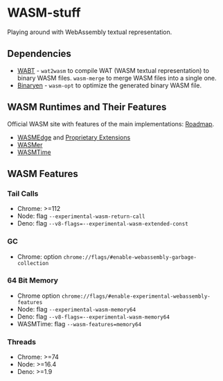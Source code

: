 # WASM-stuff

 Playing around with WebAssembly textual representation.

## Dependencies

- [WABT](https://github.com/WebAssembly/wabt) - `wat2wasm` to compile WAT (WASM textual representation) to binary WASM files. `wasm-merge` to merge WASM files into a single one.
- [Binaryen](https://github.com/WebAssembly/binaryen) - `wasm-opt` to optimize the generated binary WASM file.

## WASM Runtimes and Their Features

Official WASM site with features of the main implementations: [Roadmap](https://webassembly.org/roadmap/).

- [WASMEdge](https://wasmedge.org/docs/develop/wasmedge/extensions/proposals) and [Proprietary Extensions](https://wasmedge.org/docs/develop/wasmedge/extensions/unique_extensions)
- [WASMer](https://docs.wasmer.io/runtime/features#webassembly-features)
- [WASMTime](https://docs.wasmtime.dev/stability-wasm-proposals-support.html)

## WASM Features

### Tail Calls

- Chrome: >=112
- Node: flag `--experimental-wasm-return-call`
- Deno: flag `--v8-flags=--experimental-wasm-extended-const`

### GC

- Chrome: option `chrome://flags/#enable-webassembly-garbage-collection`

### 64 Bit Memory

- Chrome option `chrome://flags/#enable-experimental-webassembly-features`
- Node: flag `--experimental-wasm-memory64`
- Deno: flag `--v8-flags=--experimental-wasm-memory64`
- WASMTime: flag `--wasm-features=memory64`

### Threads

- Chrome: >=74
- Node: >=16.4
- Deno: >=1.9
